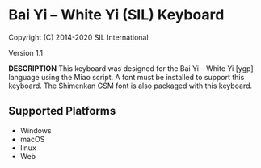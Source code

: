 Bai Yi – White Yi (SIL) Keyboard
=====================

Copyright (C) 2014-2020 SIL International

Version 1.1

__DESCRIPTION__
This keyboard was designed for the Bai Yi – White Yi [ygp] language using the Miao script.
A font must be installed to support this keyboard. The Shimenkan GSM font is also packaged with this keyboard.

Supported Platforms
-------------------
 * Windows
 * macOS
 * linux
 * Web
